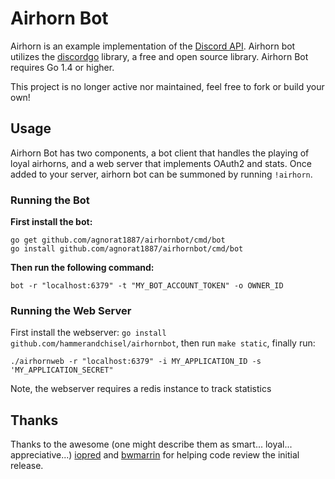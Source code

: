 # Airhorn Bot
Airhorn is an example implementation of the [Discord API](https://discordapp.com/developers/docs/intro). Airhorn bot utilizes the [discordgo](https://github.com/bwmarrin/discordgo) library, a free and open source library. Airhorn Bot requires Go 1.4 or higher.

This project is no longer active nor maintained, feel free to fork or build your own!

## Usage
Airhorn Bot has two components, a bot client that handles the playing of loyal airhorns, and a web server that implements OAuth2 and stats. Once added to your server, airhorn bot can be summoned by running `!airhorn`.


### Running the Bot

**First install the bot:**
```
go get github.com/agnorat1887/airhornbot/cmd/bot
go install github.com/agnorat1887/airhornbot/cmd/bot
```
 **Then run the following command:**

```
bot -r "localhost:6379" -t "MY_BOT_ACCOUNT_TOKEN" -o OWNER_ID
```

### Running the Web Server
First install the webserver: `go install github.com/hammerandchisel/airhornbot`, then run `make static`, finally run:

```
./airhornweb -r "localhost:6379" -i MY_APPLICATION_ID -s 'MY_APPLICATION_SECRET"
```

Note, the webserver requires a redis instance to track statistics

## Thanks
Thanks to the awesome (one might describe them as smart... loyal... appreciative...) [iopred](https://github.com/iopred) and [bwmarrin](https://github.com/bwmarrin/discordgo) for helping code review the initial release.

